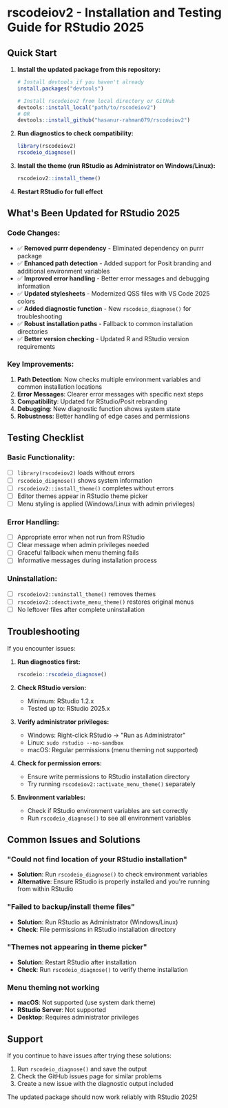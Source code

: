 # rscodeiov2 - Installation and Testing Guide for RStudio 2025

## Quick Start

1. **Install the updated package from this repository:**
   ```r
   # Install devtools if you haven't already
   install.packages("devtools")
   
   # Install rscodeiov2 from local directory or GitHub
   devtools::install_local("path/to/rscodeiov2")
   # OR
   devtools::install_github("hasanur-rahman079/rscodeiov2")
   ```

2. **Run diagnostics to check compatibility:**
   ```r
   library(rscodeiov2)
   rscodeio_diagnose()
   ```

3. **Install the theme (run RStudio as Administrator on Windows/Linux):**
   ```r
   rscodeiov2::install_theme()
   ```

4. **Restart RStudio for full effect**

## What's Been Updated for RStudio 2025

### Code Changes:
- ✅ **Removed purrr dependency** - Eliminated dependency on purrr package
- ✅ **Enhanced path detection** - Added support for Posit branding and additional environment variables
- ✅ **Improved error handling** - Better error messages and debugging information
- ✅ **Updated stylesheets** - Modernized QSS files with VS Code 2025 colors
- ✅ **Added diagnostic function** - New `rscodeio_diagnose()` for troubleshooting
- ✅ **Robust installation paths** - Fallback to common installation directories
- ✅ **Better version checking** - Updated R and RStudio version requirements

### Key Improvements:

1. **Path Detection**: Now checks multiple environment variables and common installation locations
2. **Error Messages**: Clearer error messages with specific next steps  
3. **Compatibility**: Updated for RStudio/Posit rebranding
4. **Debugging**: New diagnostic function shows system state
5. **Robustness**: Better handling of edge cases and permissions

## Testing Checklist

### Basic Functionality:
- [ ] `library(rscodeiov2)` loads without errors
- [ ] `rscodeio_diagnose()` shows system information
- [ ] `rscodeiov2::install_theme()` completes without errors
- [ ] Editor themes appear in RStudio theme picker
- [ ] Menu styling is applied (Windows/Linux with admin privileges)

### Error Handling:
- [ ] Appropriate error when not run from RStudio
- [ ] Clear message when admin privileges needed
- [ ] Graceful fallback when menu theming fails
- [ ] Informative messages during installation process

### Uninstallation:
- [ ] `rscodeiov2::uninstall_theme()` removes themes
- [ ] `rscodeiov2::deactivate_menu_theme()` restores original menus
- [ ] No leftover files after complete uninstallation

## Troubleshooting

If you encounter issues:

1. **Run diagnostics first:**
   ```r
   rscodeio::rscodeio_diagnose()
   ```

2. **Check RStudio version:**
   - Minimum: RStudio 1.2.x
   - Tested up to: RStudio 2025.x

3. **Verify administrator privileges:**
   - Windows: Right-click RStudio → "Run as Administrator"  
   - Linux: `sudo rstudio --no-sandbox`
   - macOS: Regular permissions (menu theming not supported)

4. **Check for permission errors:**
   - Ensure write permissions to RStudio installation directory
   - Try running `rscodeiov2::activate_menu_theme()` separately

5. **Environment variables:**
   - Check if RStudio environment variables are set correctly
   - Run `rscodeio_diagnose()` to see all environment variables

## Common Issues and Solutions

### "Could not find location of your RStudio installation"
- **Solution**: Run `rscodeio_diagnose()` to check environment variables
- **Alternative**: Ensure RStudio is properly installed and you're running from within RStudio

### "Failed to backup/install theme files"  
- **Solution**: Run RStudio as Administrator (Windows/Linux)
- **Check**: File permissions in RStudio installation directory

### "Themes not appearing in theme picker"
- **Solution**: Restart RStudio after installation
- **Check**: Run `rscodeio_diagnose()` to verify theme installation

### Menu theming not working
- **macOS**: Not supported (use system dark theme)
- **RStudio Server**: Not supported
- **Desktop**: Requires administrator privileges

## Support

If you continue to have issues after trying these solutions:

1. Run `rscodeio_diagnose()` and save the output
2. Check the GitHub issues page for similar problems
3. Create a new issue with the diagnostic output included

The updated package should now work reliably with RStudio 2025!